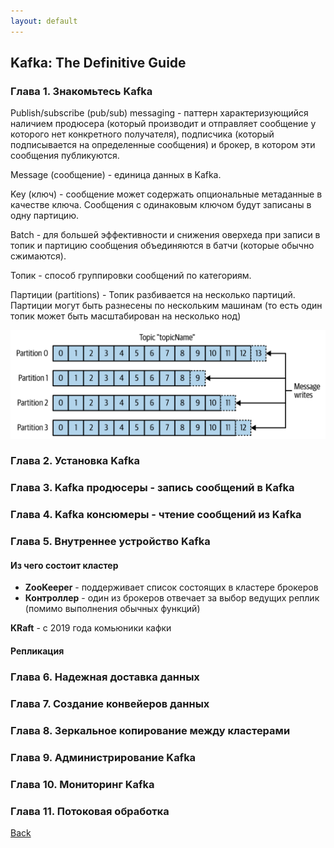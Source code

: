```yaml
---
layout: default
---
```


## Kafka: The Definitive Guide

### Глава 1. Знакомьтесь Kafka

Publish/subscribe (pub/sub) messaging - паттерн характеризующийся наличием продюсера (который производит и отправляет сообщение у которого нет конкретного получателя), подписчика (который подписывается на определенные сообщения) и брокер, в котором эти сообщения публикуются.

Message (сообщение) - единица данных в Kafka.

Key (ключ) - сообщение может содержать опциональные метаданные в качестве ключа. Сообщения с одинаковым ключом будут записаны в одну партицию.

Batch - для большей эффективности и снижения оверхеда при записи в топик и партицию сообщения объединяются в батчи (которые обычно сжимаются).

Топик - способ группировки сообщений по категориям.

Партиции (partitions) - Топик разбивается на несколько партиций. Партиции могут быть разнесены по нескольким машинам (то есть один топик может быть масштабирован на несколько нод)

![](imgs/partitions.png)

### Глава 2. Установка Kafka

### Глава 3. Kafka продюсеры - запись сообщений в Kafka

### Глава 4. Kafka консюмеры - чтение сообщений из Kafka

### Глава 5. Внутреннее устройство Kafka

#### Из чего состоит кластер

- **ZooKeeper** - поддерживает список состоящих в кластере брокеров
- **Контроллер** - один из брокеров отвечает за выбор ведущих реплик (помимо выполнения обычных функций)

**KRaft** - c 2019 года комьюники кафки 

#### Репликация

### Глава 6. Надежная доставка данных

### Глава 7. Создание конвейеров данных

### Глава 8. Зеркальное копирование между кластерами

### Глава 9. Администрирование Kafka

### Глава 10. Мониторинг Kafka

### Глава 11. Потоковая обработка


[Back](./)